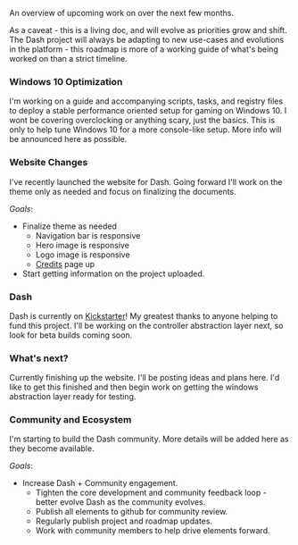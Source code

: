 ﻿﻿﻿﻿An overview of upcoming work on over the next few months.As a caveat - this is a living doc, and will evolve as priorities grow and shift. The Dash project will always be adapting to new use-cases and evolutions in the platform - this roadmap is more of a working guide of what's being worked on than a strict timeline.### Windows 10 OptimizationI'm working on a guide and accompanying scripts, tasks, and registry files to deploy a stable performance oriented setup for gaming on Windows 10. I wont be covering overclocking or anything scary, just the basics. This is only to help tune Windows 10 for a more console-like setup. More info will be announced here as possible.### Website ChangesI've recently launched the website for Dash. Going forward I'll work on the theme only as needed and focus on finalizing the documents.*Goals*:- Finalize theme as needed  -  Navigation bar is responsive  -  Hero image is responsive  -  Logo image is responsive  -  [Credits](credit.md) page up- Start getting information on the project uploaded.### DashDash is currently on [Kickstarter](https://www.kickstarter.com/projects/2050460584/dash?ref=7f05s1)! My greatest thanks to anyone helping to fund this project. I'll be working on the controller abstraction layer next, so look for beta builds coming soon.### What's next?Currently finishing up the website. I'll be posting ideas and plans here. I'd like to get this finished and then begin work on getting the windows abstraction layer ready for testing. ### Community and EcosystemI'm starting to build the Dash community. More details will be added here as they become available.*Goals*:- Increase Dash + Community engagement.  - Tighten the core development and community feedback loop - better evolve Dash as the community evolves.  - Publish all elements to github for community review.  - Regularly publish project and roadmap updates.  - Work with community members to help drive elements forward.